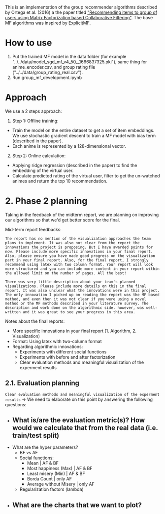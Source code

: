 This is an implementation of the group recommender algorithms described by Ortega et al. (2016) a the paper titled ["Recommending items to group of users using Matrix Factorization based Collaborative Filtering"](https://www.sciencedirect.com/science/article/pii/S0020025516300196). The base MF algorithms was inspired by [ExplicitMF](https://www.ethanrosenthal.com/2016/01/09/explicit-matrix-factorization-sgd-als/).

# How to use

1. Put the trained MF model in the data folder (for example "../../data/model_sgd_mf_v4_50__1666837325.pkl"), same thing for anime_encoder.csv, and group rating file ("../../data/group_rating_real.csv"). 
2. Run group_mf_development.ipynb

# Approach

We use a 2 steps approach:

1. Step 1: Offline training:
- Train the model on the entire dataset to get a set of item embeddings. We use stochastic gradient descent to train a MF model with bias term (described in the paper).
- Each anime is represented by a 128-dimensional vector.

2. Step 2: Online calculation:
- Applying ridge regression (described in the paper) to find the embedding of the virtual user.
- Calculate predicted rating of the virtual user, filter to get the un-watched animes and return the top 10 recommendation.

# 2. Phase 2 planning

Taking in the feedback of the midterm report, we are planning on improving our algorithms so that we'd get better score for the final.

Mid-term report feedbacks:

```
The report has no mention of the visualization approaches the team plans to implement. It was also not clear from the report the innovations the project is proposing. But I have awarded points for now. Please include more specific innovations in your final report. Also, please ensure you have made good progress on the visualization part in your final report. Also, for the final report, I strongly recommend using latex with two column format. Your report will look more structured and you can include more content in your report within the allowed limit on the number of pages. All the best!
```

```
There was very little description about your team's planned visualizations. Please include more details on this in the final report. It was also unclear what the innovations were in this project. The only innovation I picked up on reading the report was the MF based method, and even then it was not clear if you were using a novel method or the MF methods described in your literature survey. The description and work done on the algorithmic side. however, was well-written and it was great to see your progress in this area.
```

Notes about the final reports:
- More specific innovations in your final report (1. Algorithm, 2. Visualization)
- Format: Using latex with two-column format
- Regarding algorithmic innovations:
  - Experiments with different social functions
  - Experiments with before and after factorization
  - Clear evaluation methods and meaningful visualization of the experment results

## 2.1. Evaluation planning

`Clear evaluation methods and meaningful visualization of the experment results` -> We need to elaborate on this point by answering the following questions:
- What is/are the evaluation metric(s)? How would we calculate that from the real data (i.e. train/test split)
  - 
- What are the hyper parameters?
  - BF vs AF
  - Social functions:
    - Mean | AF & BF
    - Most happiness (Max) | AF & BF
    - Least misery (Min) | AF & BF
    - Borda Count | only AF
    - Average without Misery | only AF
  - Regularization factors (lambda)
- What are the charts that we want to plot?
  - 